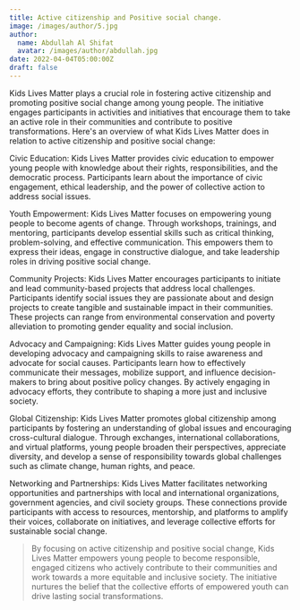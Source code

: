 ```yaml
---
title: Active citizenship and Positive social change.
image: /images/author/5.jpg
author:
  name: Abdullah Al Shifat
  avatar: /images/author/abdullah.jpg
date: 2022-04-04T05:00:00Z
draft: false
---
```


Kids Lives Matter plays a crucial role in fostering active citizenship and promoting positive social change among young people. The initiative engages participants in activities and initiatives that encourage them to take an active role in their communities and contribute to positive transformations. Here's an overview of what Kids Lives Matter does in relation to active citizenship and positive social change:

Civic Education: Kids Lives Matter provides civic education to empower young people with knowledge about their rights, responsibilities, and the democratic process. Participants learn about the importance of civic engagement, ethical leadership, and the power of collective action to address social issues.

Youth Empowerment: Kids Lives Matter focuses on empowering young people to become agents of change. Through workshops, trainings, and mentoring, participants develop essential skills such as critical thinking, problem-solving, and effective communication. This empowers them to express their ideas, engage in constructive dialogue, and take leadership roles in driving positive social change.

Community Projects: Kids Lives Matter encourages participants to initiate and lead community-based projects that address local challenges. Participants identify social issues they are passionate about and design projects to create tangible and sustainable impact in their communities. These projects can range from environmental conservation and poverty alleviation to promoting gender equality and social inclusion.

Advocacy and Campaigning: Kids Lives Matter guides young people in developing advocacy and campaigning skills to raise awareness and advocate for social causes. Participants learn how to effectively communicate their messages, mobilize support, and influence decision-makers to bring about positive policy changes. By actively engaging in advocacy efforts, they contribute to shaping a more just and inclusive society.

Global Citizenship: Kids Lives Matter promotes global citizenship among participants by fostering an understanding of global issues and encouraging cross-cultural dialogue. Through exchanges, international collaborations, and virtual platforms, young people broaden their perspectives, appreciate diversity, and develop a sense of responsibility towards global challenges such as climate change, human rights, and peace.

Networking and Partnerships: Kids Lives Matter facilitates networking opportunities and partnerships with local and international organizations, government agencies, and civil society groups. These connections provide participants with access to resources, mentorship, and platforms to amplify their voices, collaborate on initiatives, and leverage collective efforts for sustainable social change.

<Blockquote name="!Alexender Smith">
 By focusing on active citizenship and positive social change, Kids Lives Matter empowers young people to become responsible, engaged citizens who actively contribute to their communities and work towards a more equitable and inclusive society. The initiative nurtures the belief that the collective efforts of empowered youth can drive lasting social transformations.
</Blockquote>

